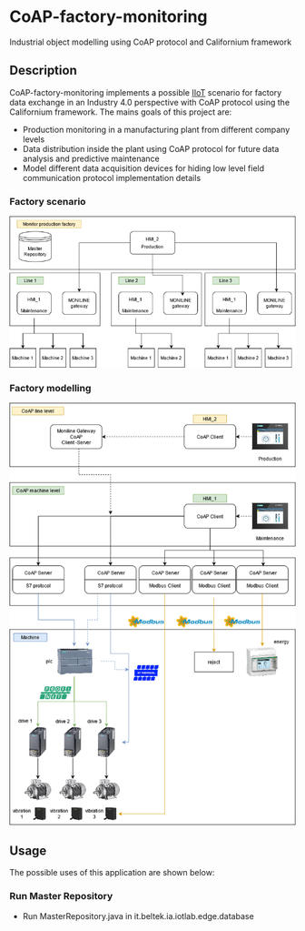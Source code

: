 # CoAP-factory-monitoring
Industrial object modelling using CoAP protocol and Californium framework

## Description
CoAP-factory-monitoring implements a possible [IIoT](https://en.wikipedia.org/wiki/Industrial_internet_of_things) scenario for factory data exchange in an Industry 4.0 perspective with CoAP protocol using the Californium framework.
The mains goals of this project are:
- Production monitoring in a manufacturing plant from different company levels
- Data distribution inside the plant using CoAP protocol for future data analysis and predictive maintenance
- Model different data acquisition devices for hiding low level field communication protocol implementation details

### Factory scenario
![factory-scenario](Factory_Scenario.png)

### Factory modelling
![factory-modelling](Factory_Modelling.png)

## Usage
The possible uses of this application are shown below:

### Run Master Repository
* Run MasterRepository.java in it.beltek.ia.iotlab.edge.database


